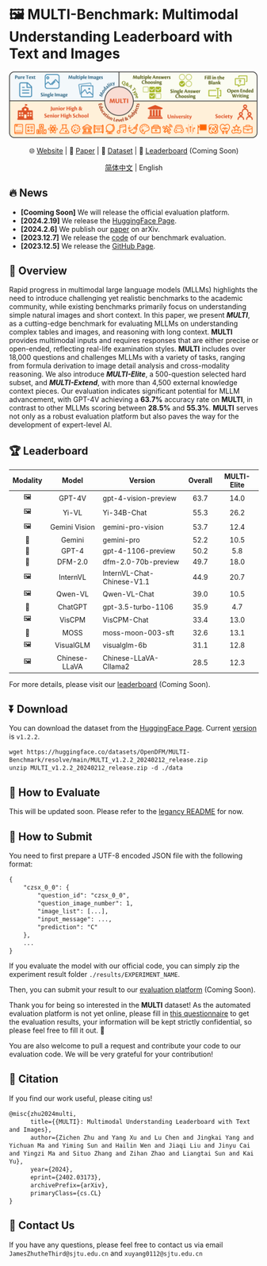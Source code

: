 # 🖼️ MULTI-Benchmark: Multimodal Understanding Leaderboard with Text and Images

<div align="center">

![MULTI](./docs/static/images/overview.png)

🌐 [Website](https://OpenDFM.github.io/MULTI-Benchmark/) | 📃 [Paper](https://arxiv.org/abs/2402.03173/) | 🤗 [Dataset](https://huggingface.co/datasets/OpenDFM/MULTI-Benchmark) | 🎯 [Leaderboard]() (Coming Soon) 

[简体中文](./README_zh.md) | English

</div>

## 🔥 News

- **[Cooming Soon]** We will release the official evaluation platform.
- **[2024.2.19]** We release the [HuggingFace Page](https://huggingface.co/datasets/OpenDFM/MULTI-Benchmark/).
- **[2024.2.6]** We publish our [paper](https://arxiv.org/abs/2402.03173/) on arXiv.
- **[2023.12.7]** We release the [code](./eval) of our benchmark evaluation.
- **[2023.12.5]** We release the [GitHub Page](https://OpenDFM.github.io/MULTI-Benchmark/).

## 📖 Overview

Rapid progress in multimodal large language models (MLLMs) highlights the need to introduce challenging yet realistic benchmarks to the academic community, while existing benchmarks primarily focus on understanding simple natural images and short context. In this paper, we present ***MULTI***, as a cutting-edge benchmark for evaluating MLLMs on understanding complex tables and images, and reasoning with long context. **MULTI** provides multimodal inputs and requires responses that are either precise or open-ended, reflecting real-life examination styles. **MULTI** includes over 18,000 questions and challenges MLLMs with a variety of tasks, ranging from formula derivation to image detail analysis and cross-modality reasoning. We also introduce ***MULTI-Elite***, a 500-question selected hard subset, and ***MULTI-Extend***, with more than 4,500 external knowledge context pieces. Our evaluation indicates significant potential for MLLM advancement, with GPT-4V achieving a **63.7%** accuracy rate on **MULTI**, in contrast to other MLLMs scoring between **28.5%** and **55.3%**. **MULTI** serves not only as a robust evaluation platform but also paves the way for the development of expert-level AI.

## 🏆 Leaderboard

| Modality |     Model     | Version                    | Overall | MULTI-Elite |
|:--------:|:-------------:| -------------------------- |:-------:|:-----------:|
|    🖼️    |    GPT-4V     | gpt-4-vision-preview       |  63.7   |    14.0     |
|    🖼️    |     Yi-VL     | Yi-34B-Chat                |  55.3   |    26.2     |
|    🖼️    | Gemini Vision | gemini-pro-vision          |  53.7   |    12.4     |
|    📃    |    Gemini     | gemini-pro                 |  52.2   |    10.5     |
|    📃    |     GPT-4     | gpt-4-1106-preview         |  50.2   |     5.8     |
|    📃    |    DFM-2.0    | dfm-2.0-70b-preview        |  49.7   |    18.0     |
|    🖼️    |   InternVL    | InternVL-Chat-Chinese-V1.1 |  44.9   |    20.7     |
|    🖼️    |    Qwen-VL    | Qwen-VL-Chat               |  39.0   |    10.5     |
|    📃    |    ChatGPT    | gpt-3.5-turbo-1106         |  35.9   |     4.7     |
|    🖼️    |    VisCPM     | VisCPM-Chat                |  33.4   |    13.0     |
|    📃    |     MOSS      | moss-moon-003-sft          |  32.6   |    13.1     |
|    🖼️    |   VisualGLM   | visualglm-6b               |  31.1   |    12.8     |
|    🖼️    | Chinese-LLaVA | Chinese-LLaVA-Cllama2      |  28.5   |    12.3     |

For more details, please visit our [leaderboard]() (Coming Soon).

## ⏬ Download

You can download the dataset from the [HuggingFace Page](https://huggingface.co/datasets/OpenDFM/MULTI-Benchmark). Current [version](https://huggingface.co/datasets/OpenDFM/MULTI-Benchmark/blob/main/MULTI_v1.2.2_20240212_release.zip) is `v1.2.2`.

```
wget https://huggingface.co/datasets/OpenDFM/MULTI-Benchmark/resolve/main/MULTI_v1.2.2_20240212_release.zip
unzip MULTI_v1.2.2_20240212_release.zip -d ./data
```

## 📝 How to Evaluate

This will be updated soon. Please refer to the [legancy README](./eval/models/README.md) for now.

## 📮 How to Submit

You need to first prepare a UTF-8 encoded JSON file with the following format:

```
{
    "czsx_0_0": {
        "question_id": "czsx_0_0",
        "question_image_number": 1,
        "image_list": [...],
        "input_message": ...,
        "prediction": "C"
    },
    ...
}
```
If you evaluate the model with our official code, you can simply zip the experiment result folder `./results/EXPERIMENT_NAME`. 

Then, you can submit your result to our [evaluation platform](https://wj.sjtu.edu.cn/q/89UmRAJn) (Coming Soon).

Thank you for being so interested in the **MULTI** dataset! As the automated evaluation platform is not yet online, please fill in [this questionnaire](https://wj.sjtu.edu.cn/q/89UmRAJn) to get the evaluation results, your information will be kept strictly confidential, so please feel free to fill it out. 🤗

You are also welcome to pull a request and contribute your code to our evaluation code. We will be very grateful for your contribution!

## 📑 Citation

If you find our work useful, please citing us!

```
@misc{zhu2024multi,
      title={{MULTI}: Multimodal Understanding Leaderboard with Text and Images}, 
      author={Zichen Zhu and Yang Xu and Lu Chen and Jingkai Yang and Yichuan Ma and Yiming Sun and Hailin Wen and Jiaqi Liu and Jinyu Cai and Yingzi Ma and Situo Zhang and Zihan Zhao and Liangtai Sun and Kai Yu},
      year={2024},
      eprint={2402.03173},
      archivePrefix={arXiv},
      primaryClass={cs.CL}
}
```

## 📧 Contact Us

If you have any questions, please feel free to contact us via email `JamesZhutheThird@sjtu.edu.cn` and `xuyang0112@sjtu.edu.cn`
